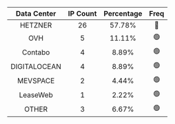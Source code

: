 | Data Center | IP Count | Percentage | Freq |
|:------------:|:--------:|:-----------:|:-----:|
| HETZNER | 26 | 57.78% | 🔴 |
| OVH | 5 | 11.11% | 🟢 |
| Contabo | 4 | 8.89% | 🟢 |
| DIGITALOCEAN | 4 | 8.89% | 🟢 |
| MEVSPACE | 2 | 4.44% | 🟢 |
| LeaseWeb | 1 | 2.22% | 🟢 |
| OTHER | 3 | 6.67% | 🟢 |